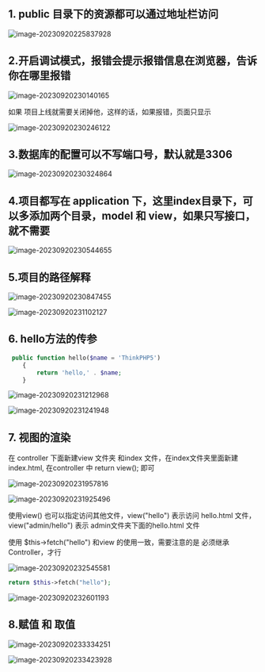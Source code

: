 ## 1. public 目录下的资源都可以通过地址栏访问

![image-20230920225837928](../../source/images/thinkPhp学习笔记/image-20230920225837928.png)

## 2.开启调试模式，报错会提示报错信息在浏览器，告诉你在哪里报错

![image-20230920230140165](../../source/images/thinkPhp学习笔记/image-20230920230140165.png)

如果 项目上线就需要关闭掉他，这样的话，如果报错，页面只显示

![image-20230920230246122](../../source/images/thinkPhp学习笔记/image-20230920230246122.png)

## 3.数据库的配置可以不写端口号，默认就是3306

![image-20230920230324864](../../source/images/thinkPhp学习笔记/image-20230920230324864.png)

## 4.项目都写在 application 下，这里index目录下，可以多添加两个目录，model 和 view，如果只写接口，就不需要

![image-20230920230544655](../../source/images/thinkPhp学习笔记/image-20230920230544655.png)

## 5.项目的路径解释

![image-20230920230847455](../../source/images/thinkPhp学习笔记/image-20230920230847455.png)

![image-20230920231102127](../../source/images/thinkPhp学习笔记/image-20230920231102127.png)

## 6. hello方法的传参

```php
 public function hello($name = 'ThinkPHP5')
    {
        return 'hello,' . $name;
    }
```

![image-20230920231212968](../../source/images/thinkPhp学习笔记/image-20230920231212968.png)

![image-20230920231241948](../../source/images/thinkPhp学习笔记/image-20230920231241948.png)

## 7. 视图的渲染

在 controller 下面新建view 文件夹 和index 文件，在index文件夹里面新建index.html, 在controller 中 return view(); 即可



![image-20230920231957816](../../source/images/thinkPhp学习笔记/image-20230920231957816.png)

![image-20230920231925496](../../source/images/thinkPhp学习笔记/image-20230920231925496.png)

 使用view()   也可以指定访问其他文件，view("hello") 表示访问 hello.html 文件，view("admin/hello") 表示 admin文件夹下面的hello.html 文件



使用 $this->fetch("hello") 和view 的使用一致，需要注意的是 必须继承 Controller，才行

![image-20230920232545581](../../source/images/thinkPhp学习笔记/image-20230920232545581.png)

```php
return $this->fetch("hello");
```

![image-20230920232601193](../../source/images/thinkPhp学习笔记/image-20230920232601193.png)

## 8.赋值 和 取值

![image-20230920233334251](../../source/images/thinkPhp学习笔记/image-20230920233334251.png)

![image-20230920233423928](../../source/images/thinkPhp学习笔记/image-20230920233423928.png)